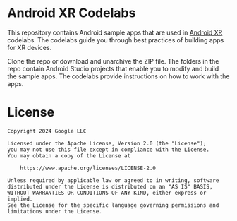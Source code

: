 # Android XR Codelabs

This repository contains Android sample apps that are used in
[Android XR](https://developer.android.com/xr) codelabs. The codelabs guide
you through best practices of building apps for XR devices.

Clone the repo or download and unarchive the ZIP file. The folders in the repo
contain Android Studio projects that enable you to modify and build the sample
apps. The codelabs provide instructions on how to work with the apps.

# License

```
Copyright 2024 Google LLC

Licensed under the Apache License, Version 2.0 (the "License");
you may not use this file except in compliance with the License.
You may obtain a copy of the License at

    https://www.apache.org/licenses/LICENSE-2.0

Unless required by applicable law or agreed to in writing, software
distributed under the License is distributed on an "AS IS" BASIS,
WITHOUT WARRANTIES OR CONDITIONS OF ANY KIND, either express or implied.
See the License for the specific language governing permissions and
limitations under the License.
```